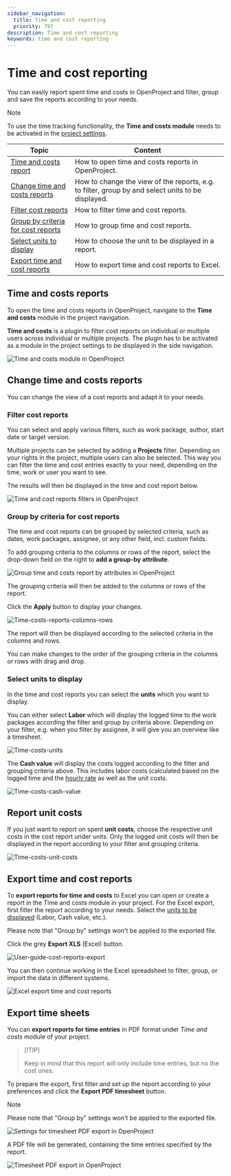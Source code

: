 ```yaml
---
sidebar_navigation:
  title: Time and cost reporting
  priority: 797
description: Time and cost reporting
keywords: time and cost reporting
---
```


# Time and cost reporting

You can easily report spent time and costs in OpenProject and filter, group and save the reports according to your needs.

> [!NOTE]
> To use the time tracking functionality, the **Time and costs module** needs to be activated in the [project settings](../../projects/project-settings/modules/).

| Topic                                                                     | Content                                                                                           |
|---------------------------------------------------------------------------|---------------------------------------------------------------------------------------------------|
| [Time and costs report](#time-and-costs-reports)                          | How to open time and costs reports in OpenProject.                                                |
| [Change time and costs reports](#change-time-and-costs-reports)           | How to change the view of the reports, e.g. to filter, group by and select units to be displayed. |
| [Filter cost reports](#filter-cost-reports)                               | How to filter time and cost reports.                                                              |
| [Group by criteria for cost reports](#group-by-criteria-for-cost-reports) | How to group time and cost reports.                                                               |
| [Select units to display](#select-units-to-display)                       | How to choose the unit to be displayed in a report.                                               |
| [Export time and cost reports](#export-time-and-cost-reports)             | How to export time and cost reports to Excel.                                                     |

## Time and costs reports

To open the time and costs reports in OpenProject, navigate to the **Time and costs** module in the project navigation.

<div class="glossary">

**Time and costs** is a plugin to filter cost reports on individual or multiple users across individual or multiple projects. The plugin has to be activated as a module in the project settings to be displayed in the side navigation.

</div>

![Time and costs module in OpenProject](openproject_userguide_timeandcosts_module.png)

## Change time and costs reports

You can change the view of a cost reports and adapt it to your needs.

### Filter cost reports

You can select and apply various filters, such as work package, author, start date or target version.

Multiple projects can be selected by adding a **Projects** filter.
Depending on your rights in the project, multiple users can also be selected. This way you can filter the time and cost entries exactly to your need, depending on the time, work or user you want to see.

The results will then be displayed in the time and cost report below.

![Time and cost reports filters in OpenProject](openproject_userguide_timeandcosts_module_filter.png)

### Group by criteria for cost reports

The time and cost reports can be grouped by selected criteria, such as dates, work packages, assignee, or any other field, incl. custom fields.

To add grouping criteria to the columns or rows of the report, select the drop-down field on the right to **add a group-by attribute**.

![Group time and costs report by attributes in OpenProject](openproject_userguide_timeandcosts_groupby.png)

The grouping criteria will then be added to the columns or rows of the report.

Click the **Apply** button to display your changes.

![Time-costs-reports-columns-rows](Time-costs-reports-columns-rows.png)

The report will then be displayed according to the selected criteria in the columns and rows.

You can make changes to the order of the grouping criteria in the columns or rows with drag and drop.

### Select units to display

In the time and cost reports you can select the **units** which you want to display.

You can either select **Labor** which will display the logged time to the work packages according the filter and group by criteria above. Depending on your filter, e.g. when you filter by assignee, it will give you an overview like a timesheet.

![Time-costs-units](Time-costs-units-1574773348146.png)

The **Cash value** will display the costs logged according to the filter and grouping criteria above. This includes labor costs (calculated based on the logged time and the [hourly rate](../time-tracking/#define-hourly-rate-for-labor-costs) as well as the unit costs.

![Time-costs-cash-value](Time-costs-cash-value.png)

## Report unit costs

If you just want to report on spent **unit costs**, choose the respective unit costs in the cost report under units. Only the logged unit costs will then be displayed in the report according to your filter and grouping criteria.

![Time-costs-unit-costs](Time-costs-unit-costs.png)

## Export time and cost reports

To **export reports for time and costs** to Excel you can open or create a report in the Time and costs module in your project. For the Excel export, first filter the report according to your needs. Select the [units to be displayed](#select-units-to-display) (Labor, Cash value, etc.).

Please note that "Group by" settings won't be applied to the exported file.

Click the grey **Export XLS** (Excel) button.

![User-guide-cost-reports-export](User-guide-cost-reports-export.png)

You can then continue working in the Excel spreadsheet to filter, group, or import the data in different systems.

![Excel export time and cost reports](image-20200212131921959.png)

## Export time sheets

You can  **export reports for time entries** in PDF format under *Time and costs* module of your project. 

>  [!TIP]
>
> Keep in mind that this report will only include time entries, but no the cost ones.

To prepare the export, first filter and set up the report according to your preferences and click the **Export PDF timesheet** button.

> [!NOTE]
>
> Please note that "Group by" settings won't be applied to the exported file.

![Settings for timesheet PDF export in OpenProject](openproject_userguide_timeandcosts_timesheet_export_settings.png)

A PDF file will be generated, containing the time entries specified by the report.

![Timesheet PDF export in OpenProject](openproject_userguide_timesheet_pdf_export.png)
